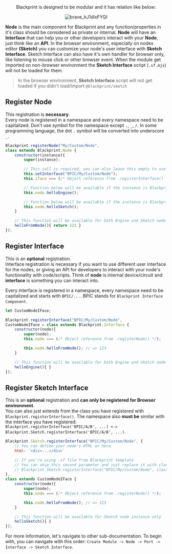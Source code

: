 <center>
Blackprint is designed to be modular and it has relation like below:

![brave_kJ1dlxFYQI](https://user-images.githubusercontent.com/11073373/185061030-a0bd75e0-e665-4462-8bdc-463e1945039b.jpg)
</center>

**Node** is the main component for Blackprint and any function/properties in it's class should be considered as private or internal. **Node** will have an **Interface** that can help you or other developers interact with your **Node**, just think like an **API**. In the browser environment, especially on nodes editor **(Sketch)** you can customize your node's user interface with **Sketch Interface**. Sketch Interface can also have it's own handler for browser only, like listening to mouse click or other browser event. When the module get imported on non-browser environment the **Sketch Interface** script (`.sf.mjs`) will not be loaded for them.

> In the browser environment, **Sketch Interface** script will not get loaded if you didn't load/import `@blackprint/sketch`

## Register Node
This registration is **necessary**.<br>
Every node is registered in a namespace and every namespace need to be capitalized. Don't use symbol for the namespace except `.`, `_`, `/`. In some programming language, the dot `.` symbol will be converted into underscore `_`.

```js
Blackprint.registerNode("My/Custom/Node",
class extends Blackprint.Node {
	constructor(instance){
		super(instance);

		// This call is required, you can also leave this empty to use default interface
		this.setInterface("BPIC/My/Custom/Node");
		this.iface === (/* Object reference from .registerInterface() */);

		// Function below will be available if the instance is Blackprint.Engine or Blackprint.Sketch
		this.node.helloEngine();

		// Function below will be available if the instance is Blackprint.Sketch only
		this.node.helloSketch();
	}

	// This function will be available for both Engine and Sketch node instance
	helloFromNode(){ return 123 }
});
```

## Register Interface
This is an **optional** registration.<br>
Interface registration is necessary if you want to use different user interface for the nodes, or giving an API for developers to interact with your node's functionality with code/scripts. Think of **node** is internal device/circuit and **interface** is something you can interact into.

Every interface is registered in a namespace, every namespace need to be capitalized and starts with `BPIC/...`. BPIC stands for `Blackprint Interface Component`.

```js
let CustomNodeIFace;

Blackprint.registerInterface("BPIC/My/Custom/Node",
CustomNodeIFace = class extends Blackprint.Interface {
	constructor(node){
		super(node);
		this.node === (/* Object reference from .registerNode() */);

		this.node.helloFromNode(); // => 123
	}

	// This function will be available for both Engine and Sketch node instance
	helloEngine(){ }
});
```

## Register Sketch Interface
This is an **optional** registration and **can only be registered for Browser environment**.<br>
You can also just extends from the class you have registered with `Blackprint.registerInterface()`. The namespace also **must be** similar with the interface you have registered: `Blackprint.registerInterface('BPIC/A/B', ...) <-> Blackprint.Sketch.registerInterface('BPIC/A/B', ...)`.

```js
Blackprint.Sketch.registerInterface("BPIC/My/Custom/Node", {
	// You can define your node's HTML on here
	html: `<div>...</div>`

	// If you're using .sf file from Blackprint template
	// You can skip this second parameter and just replace it with class declaration
	// Blackprint.Sketch.registerInterface("BPIC/My/Custom/Node", class extends ...)
},
class extends CustomNodeIFace {
	constructor(node){
		super(node);
		this.node === (/* Object reference from .registerNode() */);

		this.node.helloFromNode(); // => 123
	}

	// This function will be available for Sketch node instance only
	helloSketch(){ }
});
```

For more information, let's navigate to other sub-documentation. To begin with, you can navigate with this order: `Create Module -> Node -> Port -> Interface -> Sketch Interface`.